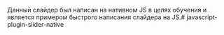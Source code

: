 Данный слайдер был написан на нативном JS в целях обучения и является примером 
быстрого написания слайдера на JS.# javascript-plugin-slider-native
